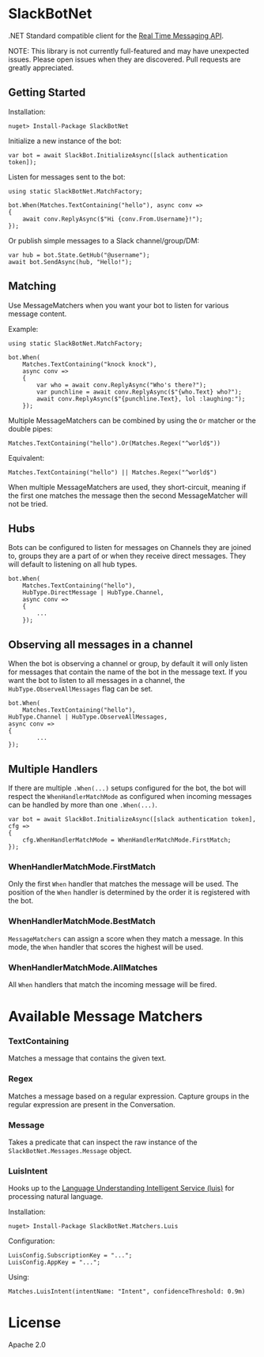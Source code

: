 # SlackBotNet

.NET Standard compatible client for the [Real Time Messaging API](https://api.slack.com/rtm).

NOTE: This library is not currently full-featured and may have unexpected issues. Please open issues when they are discovered. Pull requests are greatly appreciated.

## Getting Started

Installation:

    nuget> Install-Package SlackBotNet

Initialize a new instance of the bot:

    var bot = await SlackBot.InitializeAsync([slack authentication token]);

Listen for messages sent to the bot:

    using static SlackBotNet.MatchFactory;

    bot.When(Matches.TextContaining("hello"), async conv =>
    {
        await conv.ReplyAsync($"Hi {conv.From.Username}!");
    });

Or publish simple messages to a Slack channel/group/DM:

    var hub = bot.State.GetHub("@username");
    await bot.SendAsync(hub, "Hello!");


## Matching

Use MessageMatchers when you want your bot to listen for various message content.

Example:
    
    using static SlackBotNet.MatchFactory;

    bot.When(
        Matches.TextContaining("knock knock"),
        async conv =>
        {
            var who = await conv.ReplyAsync("Who's there?");
            var punchline = await conv.ReplyAsync($"{who.Text} who?");
            await conv.ReplyAsync($"{punchline.Text}, lol :laughing:");
        });


Multiple MessageMatchers can be combined by using the `Or` matcher or the double pipes:

    Matches.TextContaining("hello").Or(Matches.Regex("^world$"))

Equivalent:

    Matches.TextContaining("hello") || Matches.Regex("^world$")

When multiple MessageMatchers are used, they short-circuit, meaning if the first one matches the message then the second MessageMatcher will not be tried.

## Hubs

Bots can be configured to listen for messages on Channels they are joined to, groups they are a part of or when they receive direct messages. They will default to listening on all hub types.

    bot.When(
        Matches.TextContaining("hello"), 
        HubType.DirectMessage | HubType.Channel, 
        async conv =>
        {
            ...
        });

## Observing all messages in a channel

When the bot is observing a channel or group, by default it will only listen for messages that contain the name of the bot in the message text. If you want the bot to listen to all messages in a channel, the `HubType.ObserveAllMessages` flag can be set.

    bot.When(
        Matches.TextContaining("hello"),
	HubType.Channel | HubType.ObserveAllMessages,
	async conv =>
	{
            ...
	});

## Multiple Handlers

If there are multiple `.When(...)` setups configured for the bot, the bot will respect the `WhenHandlerMatchMode` as configured when incoming messages can be handled by more than one `.When(...)`.

    var bot = await SlackBot.InitializeAsync([slack authentication token], cfg =>
    {
        cfg.WhenHandlerMatchMode = WhenHandlerMatchMode.FirstMatch;
    });

### WhenHandlerMatchMode.FirstMatch

Only the first `When` handler that matches the message will be used. The position of the `When` handler is determined by the order it is registered with the bot.

### WhenHandlerMatchMode.BestMatch

`MessageMatchers` can assign a score when they match a message. In this mode, the `When` handler that scores the highest will be used.

### WhenHandlerMatchMode.AllMatches

All `When` handlers that match the incoming message will be fired.

# Available Message Matchers

### TextContaining

Matches a message that contains the given text.

### Regex

Matches a message based on a regular expression. Capture groups in the regular expression are present in the Conversation.

### Message

Takes a predicate that can inspect the raw instance of the `SlackBotNet.Messages.Message` object.

### LuisIntent

Hooks up to the [Language Understanding Intelligent Service (luis)](https://www.luis.ai) for processing natural language.

Installation:

    nuget> Install-Package SlackBotNet.Matchers.Luis

Configuration:

    LuisConfig.SubscriptionKey = "...";
    LuisConfig.AppKey = "...";

Using:

    Matches.LuisIntent(intentName: "Intent", confidenceThreshold: 0.9m)

# License

Apache 2.0
